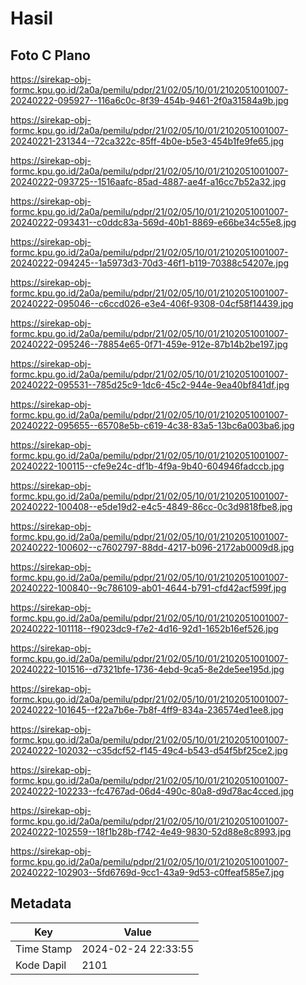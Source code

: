 # Hasil

## Foto C Plano

https://sirekap-obj-formc.kpu.go.id/2a0a/pemilu/pdpr/21/02/05/10/01/2102051001007-20240222-095927--116a6c0c-8f39-454b-9461-2f0a31584a9b.jpg

https://sirekap-obj-formc.kpu.go.id/2a0a/pemilu/pdpr/21/02/05/10/01/2102051001007-20240221-231344--72ca322c-85ff-4b0e-b5e3-454b1fe9fe65.jpg

https://sirekap-obj-formc.kpu.go.id/2a0a/pemilu/pdpr/21/02/05/10/01/2102051001007-20240222-093725--1516aafc-85ad-4887-ae4f-a16cc7b52a32.jpg

https://sirekap-obj-formc.kpu.go.id/2a0a/pemilu/pdpr/21/02/05/10/01/2102051001007-20240222-093431--c0ddc83a-569d-40b1-8869-e66be34c55e8.jpg

https://sirekap-obj-formc.kpu.go.id/2a0a/pemilu/pdpr/21/02/05/10/01/2102051001007-20240222-094245--1a5973d3-70d3-46f1-b119-70388c54207e.jpg

https://sirekap-obj-formc.kpu.go.id/2a0a/pemilu/pdpr/21/02/05/10/01/2102051001007-20240222-095046--c6ccd026-e3e4-406f-9308-04cf58f14439.jpg

https://sirekap-obj-formc.kpu.go.id/2a0a/pemilu/pdpr/21/02/05/10/01/2102051001007-20240222-095246--78854e65-0f71-459e-912e-87b14b2be197.jpg

https://sirekap-obj-formc.kpu.go.id/2a0a/pemilu/pdpr/21/02/05/10/01/2102051001007-20240222-095531--785d25c9-1dc6-45c2-944e-9ea40bf841df.jpg

https://sirekap-obj-formc.kpu.go.id/2a0a/pemilu/pdpr/21/02/05/10/01/2102051001007-20240222-095655--65708e5b-c619-4c38-83a5-13bc6a003ba6.jpg

https://sirekap-obj-formc.kpu.go.id/2a0a/pemilu/pdpr/21/02/05/10/01/2102051001007-20240222-100115--cfe9e24c-df1b-4f9a-9b40-604946fadccb.jpg

https://sirekap-obj-formc.kpu.go.id/2a0a/pemilu/pdpr/21/02/05/10/01/2102051001007-20240222-100408--e5de19d2-e4c5-4849-86cc-0c3d9818fbe8.jpg

https://sirekap-obj-formc.kpu.go.id/2a0a/pemilu/pdpr/21/02/05/10/01/2102051001007-20240222-100602--c7602797-88dd-4217-b096-2172ab0009d8.jpg

https://sirekap-obj-formc.kpu.go.id/2a0a/pemilu/pdpr/21/02/05/10/01/2102051001007-20240222-100840--9c786109-ab01-4644-b791-cfd42acf599f.jpg

https://sirekap-obj-formc.kpu.go.id/2a0a/pemilu/pdpr/21/02/05/10/01/2102051001007-20240222-101118--f9023dc9-f7e2-4d16-92d1-1652b16ef526.jpg

https://sirekap-obj-formc.kpu.go.id/2a0a/pemilu/pdpr/21/02/05/10/01/2102051001007-20240222-101516--d7321bfe-1736-4ebd-9ca5-8e2de5ee195d.jpg

https://sirekap-obj-formc.kpu.go.id/2a0a/pemilu/pdpr/21/02/05/10/01/2102051001007-20240222-101645--f22a7b6e-7b8f-4ff9-834a-236574ed1ee8.jpg

https://sirekap-obj-formc.kpu.go.id/2a0a/pemilu/pdpr/21/02/05/10/01/2102051001007-20240222-102032--c35dcf52-f145-49c4-b543-d54f5bf25ce2.jpg

https://sirekap-obj-formc.kpu.go.id/2a0a/pemilu/pdpr/21/02/05/10/01/2102051001007-20240222-102233--fc4767ad-06d4-490c-80a8-d9d78ac4cced.jpg

https://sirekap-obj-formc.kpu.go.id/2a0a/pemilu/pdpr/21/02/05/10/01/2102051001007-20240222-102559--18f1b28b-f742-4e49-9830-52d88e8c8993.jpg

https://sirekap-obj-formc.kpu.go.id/2a0a/pemilu/pdpr/21/02/05/10/01/2102051001007-20240222-102903--5fd6769d-9cc1-43a9-9d53-c0ffeaf585e7.jpg


## Metadata

| Key        | Value               |
| ---------- | ------------------- |
| Time Stamp | 2024-02-24 22:33:55 |
| Kode Dapil | 2101                |



